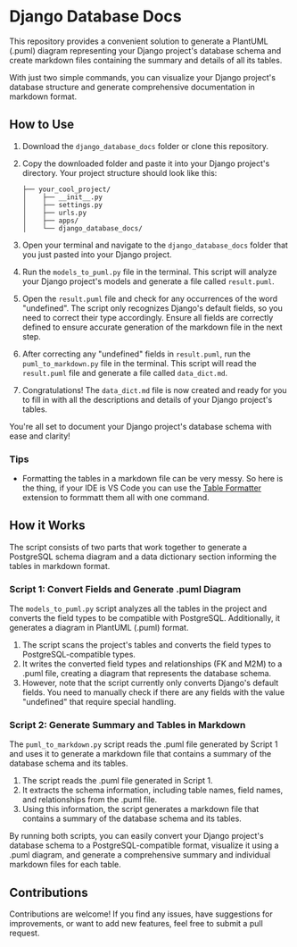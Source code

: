 # Django Database Docs

This repository provides a convenient solution to generate a PlantUML (.puml) diagram representing your Django project's database schema and create markdown files containing the summary and details of all its tables.

With just two simple commands, you can visualize your Django project's database structure and generate comprehensive documentation in markdown format.

## How to Use

1. Download the `django_database_docs` folder or clone this repository.

2. Copy the downloaded folder and paste it into your Django project's directory. Your project structure should look like this:

    ```
    ├── your_cool_project/
    │    ├── __init__.py
    │    ├── settings.py
    │    ├── urls.py
    │    ├── apps/
    │    └── django_database_docs/
    ```

3. Open your terminal and navigate to the `django_database_docs` folder that you just pasted into your Django project.

4. Run the `models_to_puml.py` file in the terminal. This script will analyze your Django project's models and generate a file called `result.puml`.

5. Open the `result.puml` file and check for any occurrences of the word "undefined". The script only recognizes Django's default fields, so you need to correct their type accordingly. Ensure all fields are correctly defined to ensure accurate generation of the markdown file in the next step.

6. After correcting any "undefined" fields in `result.puml`, run the `puml_to_markdown.py` file in the terminal. This script will read the `result.puml` file and generate a file called `data_dict.md`.

7. Congratulations! The `data_dict.md` file is now created and ready for you to fill in with all the descriptions and details of your Django project's tables.

You're all set to document your Django project's database schema with ease and clarity!

  
  ### Tips
  - Formatting the tables in a markdown file can be very messy. So here is the thing, if your IDE is VS Code you can use the [Table Formatter](https://marketplace.visualstudio.com/items?itemName=shuworks.vscode-table-formatter) extension to formmatt them all with one command.

## How it Works

The script consists of two parts that work together to generate a PostgreSQL schema diagram and a data dictionary section informing the tables in markdown format.

### Script 1: Convert Fields and Generate .puml Diagram

The `models_to_puml.py` script analyzes all the tables in the project and converts the field types to be compatible with PostgreSQL. Additionally, it generates a diagram in PlantUML (.puml) format.

1. The script scans the project's tables and converts the field types to PostgreSQL-compatible types.
2. It writes the converted field types and relationships (FK and M2M) to a .puml file, creating a diagram that represents the database schema.
3. However, note that the script currently only converts Django's default fields. You need to manually check if there are any fields with the value "undefined" that require special handling.

### Script 2: Generate Summary and Tables in Markdown

The `puml_to_markdown.py` script reads the .puml file generated by Script 1 and uses it to generate a markdown file that contains a summary of the database schema and its tables.

1. The script reads the .puml file generated in Script 1.
2. It extracts the schema information, including table names, field names, and relationships from the .puml file.
3. Using this information, the script generates a markdown file that contains a summary of the database schema and its tables.

By running both scripts, you can easily convert your Django project's database schema to a PostgreSQL-compatible format, visualize it using a .puml diagram, and generate a comprehensive summary and individual markdown files for each table.


## Contributions

Contributions are welcome! If you find any issues, have suggestions for improvements, or want to add new features, feel 
free to submit a pull request.
